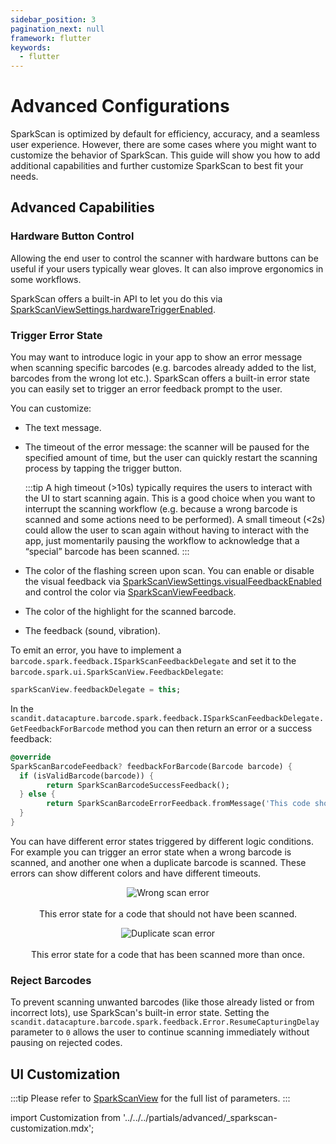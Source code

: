 ```yaml
---
sidebar_position: 3
pagination_next: null
framework: flutter
keywords:
  - flutter
---
```


# Advanced Configurations

SparkScan is optimized by default for efficiency, accuracy, and a seamless user experience. However, there are some cases where you might want to customize the behavior of SparkScan. This guide will show you how to add additional capabilities and further customize SparkScan to best fit your needs.

## Advanced Capabilities

### Hardware Button Control

Allowing the end user to control the scanner with hardware buttons can be useful if your users typically wear gloves. It can also improve ergonomics in some workflows.

SparkScan offers a built-in API to let you do this via [SparkScanViewSettings.hardwareTriggerEnabled](https://docs.scandit.com/data-capture-sdk/flutter/barcode-capture/api/ui/spark-scan-view-settings.html#property-scandit.datacapture.barcode.spark.ui.SparkScanViewSettings.HardwareTriggerEnabled).

### Trigger Error State

You may want to introduce logic in your app to show an error message when scanning specific barcodes (e.g. barcodes already added to the list, barcodes from the wrong lot etc.). SparkScan offers a built-in error state you can easily set to trigger an error feedback prompt to the user.

You can customize:

- The text message.
- The timeout of the error message: the scanner will be paused for the specified amount of time, but the user can quickly restart the scanning process by tapping the trigger button.

    :::tip
    A high timeout (>10s) typically requires the users to interact with the UI to start scanning again. This is a good choice when you want to interrupt the scanning workflow (e.g. because a wrong barcode is scanned and some actions need to be performed). A small timeout (\<2s) could allow the user to scan again without having to interact with the app, just momentarily pausing the workflow to acknowledge that a “special” barcode has been scanned.
    :::
 
- The color of the flashing screen upon scan. You can enable or disable the visual feedback via [SparkScanViewSettings.visualFeedbackEnabled](https://docs.scandit.com/data-capture-sdk/flutter/barcode-capture/api/ui/spark-scan-view-settings.html#property-scandit.datacapture.barcode.spark.ui.SparkScanViewSettings.VisualFeedbackEnabled) and control the color via [SparkScanViewFeedback](https://docs.scandit.com/data-capture-sdk/flutter/barcode-capture/api/ui/spark-scan-view-feedback.html#class-scandit.datacapture.barcode.spark.ui.SparkScanViewFeedback).
- The color of the highlight for the scanned barcode.
- The feedback (sound, vibration).

To emit an error, you have to implement a `barcode.spark.feedback.ISparkScanFeedbackDelegate` and set it to the `barcode.spark.ui.SparkScanView.FeedbackDelegate`:

```dart
sparkScanView.feedbackDelegate = this;
```

In the `scandit.datacapture.barcode.spark.feedback.ISparkScanFeedbackDelegate.GetFeedbackForBarcode` method you can then return an error or a success feedback:

```dart
@override
SparkScanBarcodeFeedback? feedbackForBarcode(Barcode barcode) {
  if (isValidBarcode(barcode)) {
        return SparkScanBarcodeSuccessFeedback();
  } else {
        return SparkScanBarcodeErrorFeedback.fromMessage('This code should not have been scanned', Duration(seconds: 60));
  }
}
```

You can have different error states triggered by different logic conditions. For example you can trigger an error state when a wrong barcode is scanned, and another one when a duplicate barcode is scanned. These errors can show different colors and have different timeouts.

<p align="center">
  <img src="/img/sparkscan/error-wrong.png" alt="Wrong scan error" /><br></br>This error state for a code that should not have been scanned.
</p>

<p align="center">
  <img src="/img/sparkscan/error-duplicate.png" alt="Duplicate scan error" /><br></br>This error state for a code that has been scanned more than once.
</p>

### Reject Barcodes

To prevent scanning unwanted barcodes (like those already listed or from incorrect lots), use SparkScan's built-in error state. Setting the `scandit.datacapture.barcode.spark.feedback.Error.ResumeCapturingDelay` parameter to `0` allows the user to continue scanning immediately without pausing on rejected codes.

## UI Customization

:::tip
Please refer to [SparkScanView](https://docs.scandit.com/data-capture-sdk/flutter/barcode-capture/api/ui/spark-scan-view.html#class-scandit.datacapture.barcode.spark.ui.SparkScanView) for the full list of parameters.
:::

import Customization from '../../../partials/advanced/_sparkscan-customization.mdx';

<Customization/>
